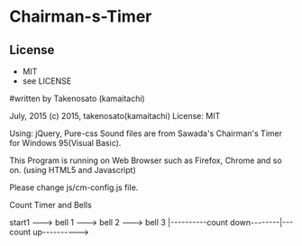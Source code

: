 # Chairman-s-Timer

## License
* MIT  
 * see LICENSE
 
#written by Takenosato (kamaitachi)

July, 2015
(c) 2015, takenosato(kamaitachi)
License: MIT
 

Using: jQuery, Pure-css
 Sound files are from Sawada's Chairman's Timer for Windows 95(Visual Basic).
 
This Program is running on Web Browser such as Firefox, Chrome and so on.
 (using HTML5 and Javascript)

Please change js/cm-config.js file.

Count Timer and Bells

start1  --->  bell 1  --->  bell 2  --->  bell 3
|----------count down--------|---count up---------->

